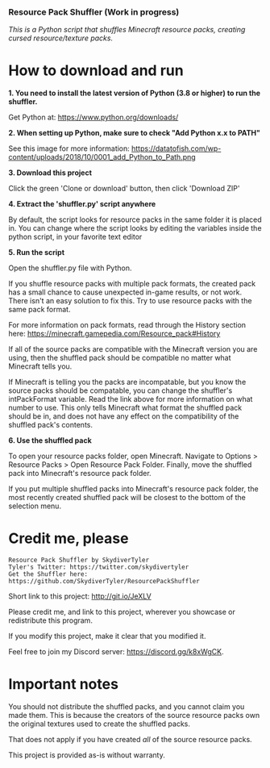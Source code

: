 ### Resource Pack Shuffler (Work in progress)
 *This is a Python script that shuffles Minecraft resource packs, creating cursed resource/texture packs.*

# How to download and run
**1. You need to install the latest version of Python (3.8 or higher) to run the shuffler.**

Get Python at: https://www.python.org/downloads/

**2. When setting up Python, make sure to check "Add Python x.x to PATH"**

See this image for more information: https://datatofish.com/wp-content/uploads/2018/10/0001_add_Python_to_Path.png

**3. Download this project**

Click the green 'Clone or download' button, then click 'Download ZIP'

**4. Extract the 'shuffler.py' script anywhere**

By default, the script looks for resource packs in the same folder it is placed in. You can change where the script looks by editing the variables inside the python script, in your favorite text editor

**5. Run the script**

Open the shuffler.py file with Python.

If you shuffle resource packs with multiple pack formats, the created pack has a small chance to cause unexpected in-game results, or not work. There isn't an easy solution to fix this. Try to use resource packs with the same pack format.

For more information on pack formats, read through the History section here: https://minecraft.gamepedia.com/Resource_pack#History

If all of the source packs are compatible with the Minecraft version you are using, then the shuffled pack should be compatible no matter what Minecraft tells you.

If Minecraft is telling you the packs are incompatable, but you know the source packs should be compatable, you can change the shuffler's intPackFormat variable. Read the link above for more information on what number to use. This only tells Minecraft what format the shuffled pack should be in, and does not have any effect on the compatibility of the shuffled pack's contents.

**6. Use the shuffled pack**

To open your resource packs folder, open Minecraft. Navigate to Options > Resource Packs > Open Resource Pack Folder. Finally, move the shuffled pack into Minecraft's resource pack folder.

If you put multiple shuffled packs into Minecraft's resource pack folder, the most recently created shuffled pack will be closest to the bottom of the selection menu.

# Credit me, please

```
Resource Pack Shuffler by SkydiverTyler
Tyler's Twitter: https://twitter.com/skydivertyler
Get the Shuffler here: https://github.com/SkydiverTyler/ResourcePackShuffler
```

Short link to this project: http://git.io/JeXLV

Please credit me, and link to this project, wherever you showcase or redistribute this program.

If you modify this project, make it clear that you modified it.

Feel free to join my Discord server: https://discord.gg/k8xWgCK.

# Important notes

You should not distribute the shuffled packs, and you cannot claim you made them. This is because the creators of the source resource packs own the original textures used to create the shuffled packs.

That does not apply if you have created *all* of the source resource packs.

This project is provided as-is without warranty.
